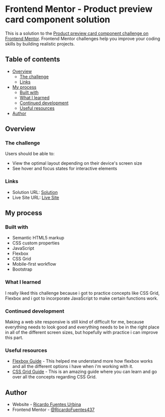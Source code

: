 # Frontend Mentor - Product preview card component solution

This is a solution to the [Product preview card component challenge on Frontend Mentor](https://www.frontendmentor.io/challenges/product-preview-card-component-GO7UmttRfa). Frontend Mentor challenges help you improve your coding skills by building realistic projects. 

## Table of contents

- [Overview](#overview)
  - [The challenge](#the-challenge)
  - [Links](#links)
- [My process](#my-process)
  - [Built with](#built-with)
  - [What I learned](#what-i-learned)
  - [Continued development](#continued-development)
  - [Useful resources](#useful-resources)
- [Author](#author)

## Overview

### The challenge

Users should be able to:

- View the optimal layout depending on their device's screen size
- See hover and focus states for interactive elements

### Links

- Solution URL: [Solution](https://github.com/RicardoFuentes437/product-preview-component)
- Live Site URL: [Live Site](https://ricardofuentes437.github.io/product-preview-component/)

## My process

### Built with

- Semantic HTML5 markup
- CSS custom properties
- JavaScript
- Flexbox
- CSS Grid
- Mobile-first workflow
- Bootstrap

### What I learned

I really liked this challenge because i got to practice concepts like CSS Grid, Flexbox and i got to incorporate JavaScript to make certain functions work.

### Continued development

Making a web site responsive is still kind of difficult for me, because everything needs to look good and everything needs to be in the right place in all of the different screen sizes, but hopefully with practice i can improve this part.

### Useful resources

- [Flexbox Guide](https://css-tricks.com/snippets/css/a-guide-to-flexbox/) - This helped me understand more how flexbox works and all the different options i have when i'm working with it.
- [CSS Grid Guide](https://css-tricks.com/snippets/css/complete-guide-grid/) - This is an amazing guide where you can learn and go over all the concepts regarding CSS Grid.

## Author

- Website - [Ricardo Fuentes Urbina](https://www.your-site.com)
- Frontend Mentor - [@RicardoFuentes437](https://www.frontendmentor.io/profile/RicardoFuentes437)

